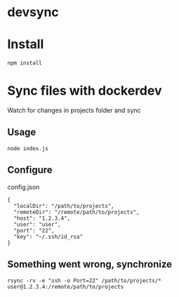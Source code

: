 # devsync
# Install
`npm install`

# Sync files with dockerdev
Watch for changes in projects folder and sync

## Usage
`node index.js`

## Configure
config.json
```
{
  "localDir": "/path/to/projects",
  "remoteDir": "/remote/path/to/projects",
  "host": "1.2.3.4",
  "user": "user",
  "port": "22",
  "key": "~/.ssh/id_rsa"
}
```

## Something went wrong, synchronize
```
rsync -rv -e "ssh -o Port=22" /path/to/projects/* user@1.2.3.4:/remote/path/to/projects
```
